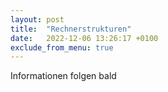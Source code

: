 ```yaml
---
layout: post
title:  "Rechnerstrukturen"
date:   2022-12-06 13:26:17 +0100
exclude_from_menu: true
---
```

Informationen folgen bald
